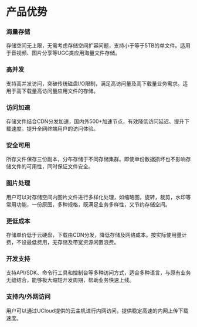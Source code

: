 

# 产品优势

### 海量存储

存储空间无上限，无需考虑存储空间扩容问题，支持小于等于5TB的单文件。适用于音视频、图片分享等UGC类应用海量文件存储。

### 高并发

支持高并发访问，突破传统磁盘I/O限制，满足高访问量及高下载量业务需求。适用于高下载量高访问量应用文件的存储。

### 访问加速

存储文件结合CDN分发加速，国内外500+加速节点，有效降低访问延迟、提升下载速度。提升全网终端用户的访问体验。

### 安全可用

所存文件保存三份副本，分布存储于不同存储集群。即使单份数据损坏也不影响存储文件的可用性，同时保证文件安全。

### 图片处理

用户可以对存储空间内图片文件进行多样化处理，如缩略图，旋转，裁剪，水印等常用功能，一份原图，多种规格，既满足业务多样性，又节约存储空间。

### 更低成本

存储单价低于云硬盘，下载由CDN分发，降低存储及网络成本。按实际使用量计费，不设最低费用，无存储及带宽资源闲置浪费。

### 开发支持

支持API/SDK、命令行工具和控制台等多种访问方式，适合多种语言，与原有业务无缝结合，能够极大缩短开发周期，帮助业务快速上线。

### 支持内/外网访问

用户可以通过UCloud提供的云主机进行内网访问，提供稳定高速的内网上传下载速度。
